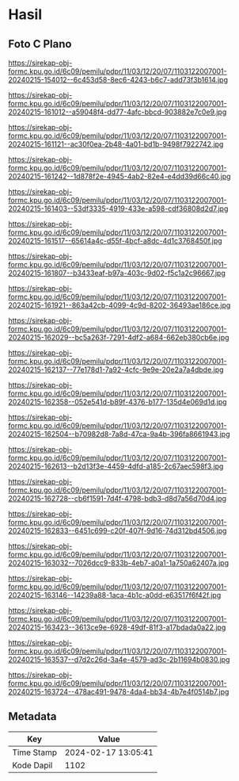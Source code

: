 # Hasil

## Foto C Plano

https://sirekap-obj-formc.kpu.go.id/6c09/pemilu/pdpr/11/03/12/20/07/1103122007001-20240215-154012--6c453d58-8ec6-4243-b6c7-add73f3b1614.jpg

https://sirekap-obj-formc.kpu.go.id/6c09/pemilu/pdpr/11/03/12/20/07/1103122007001-20240215-161012--a59048f4-dd77-4afc-bbcd-903882e7c0e9.jpg

https://sirekap-obj-formc.kpu.go.id/6c09/pemilu/pdpr/11/03/12/20/07/1103122007001-20240215-161121--ac30f0ea-2b48-4a01-bd1b-9498f7922742.jpg

https://sirekap-obj-formc.kpu.go.id/6c09/pemilu/pdpr/11/03/12/20/07/1103122007001-20240215-161242--1d878f2e-4945-4ab2-82e4-e4dd39d66c40.jpg

https://sirekap-obj-formc.kpu.go.id/6c09/pemilu/pdpr/11/03/12/20/07/1103122007001-20240215-161403--53df3335-4919-433e-a598-cdf36808d2d7.jpg

https://sirekap-obj-formc.kpu.go.id/6c09/pemilu/pdpr/11/03/12/20/07/1103122007001-20240215-161517--65614a4c-d55f-4bcf-a8dc-4d1c3768450f.jpg

https://sirekap-obj-formc.kpu.go.id/6c09/pemilu/pdpr/11/03/12/20/07/1103122007001-20240215-161807--b3433eaf-b97a-403c-9d02-f5c1a2c96667.jpg

https://sirekap-obj-formc.kpu.go.id/6c09/pemilu/pdpr/11/03/12/20/07/1103122007001-20240215-161921--863a42cb-4099-4c9d-8202-36493ae186ce.jpg

https://sirekap-obj-formc.kpu.go.id/6c09/pemilu/pdpr/11/03/12/20/07/1103122007001-20240215-162029--bc5a263f-7291-4df2-a684-662eb380cb6e.jpg

https://sirekap-obj-formc.kpu.go.id/6c09/pemilu/pdpr/11/03/12/20/07/1103122007001-20240215-162137--77e178d1-7a92-4cfc-9e9e-20e2a7a4dbde.jpg

https://sirekap-obj-formc.kpu.go.id/6c09/pemilu/pdpr/11/03/12/20/07/1103122007001-20240215-162358--052e541d-b89f-4376-b177-135d4e069d1d.jpg

https://sirekap-obj-formc.kpu.go.id/6c09/pemilu/pdpr/11/03/12/20/07/1103122007001-20240215-162504--b70982d8-7a8d-47ca-9a4b-396fa8661943.jpg

https://sirekap-obj-formc.kpu.go.id/6c09/pemilu/pdpr/11/03/12/20/07/1103122007001-20240215-162613--b2d13f3e-4459-4dfd-a185-2c67aec598f3.jpg

https://sirekap-obj-formc.kpu.go.id/6c09/pemilu/pdpr/11/03/12/20/07/1103122007001-20240215-162728--cb6f1591-7d4f-4798-bdb3-d8d7a56d70d4.jpg

https://sirekap-obj-formc.kpu.go.id/6c09/pemilu/pdpr/11/03/12/20/07/1103122007001-20240215-162833--6451c699-c20f-407f-9d16-74d312bd4506.jpg

https://sirekap-obj-formc.kpu.go.id/6c09/pemilu/pdpr/11/03/12/20/07/1103122007001-20240215-163032--7026dcc9-833b-4eb7-a0a1-1a750a62407a.jpg

https://sirekap-obj-formc.kpu.go.id/6c09/pemilu/pdpr/11/03/12/20/07/1103122007001-20240215-163146--14239a88-1aca-4b1c-a0dd-e63517f6f42f.jpg

https://sirekap-obj-formc.kpu.go.id/6c09/pemilu/pdpr/11/03/12/20/07/1103122007001-20240215-163423--3613ce9e-6928-49df-81f3-a17bdada0a22.jpg

https://sirekap-obj-formc.kpu.go.id/6c09/pemilu/pdpr/11/03/12/20/07/1103122007001-20240215-163537--d7d2c26d-3a4e-4579-ad3c-2b11694b0830.jpg

https://sirekap-obj-formc.kpu.go.id/6c09/pemilu/pdpr/11/03/12/20/07/1103122007001-20240215-163724--478ac491-9478-4da4-bb34-4b7e4f0514b7.jpg


## Metadata

| Key        | Value               |
| ---------- | ------------------- |
| Time Stamp | 2024-02-17 13:05:41 |
| Kode Dapil | 1102                |



